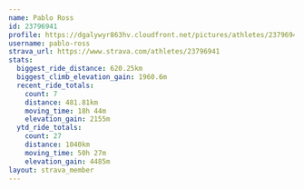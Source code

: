 ```yaml
---
name: Pablo Ross
id: 23796941
profile: https://dgalywyr863hv.cloudfront.net/pictures/athletes/23796941/14615399/1/large.jpg
username: pablo-ross
strava_url: https://www.strava.com/athletes/23796941
stats:
  biggest_ride_distance: 620.25km
  biggest_climb_elevation_gain: 1960.6m
  recent_ride_totals:
    count: 7
    distance: 481.81km
    moving_time: 18h 44m
    elevation_gain: 2155m
  ytd_ride_totals:
    count: 27
    distance: 1040km
    moving_time: 50h 27m
    elevation_gain: 4485m
layout: strava_member
--- 
```

